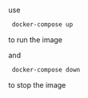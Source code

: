 use 
```bash
 docker-compose up
```
to run the image 

and 
```bash
 docker-compose down
```

to stop the image